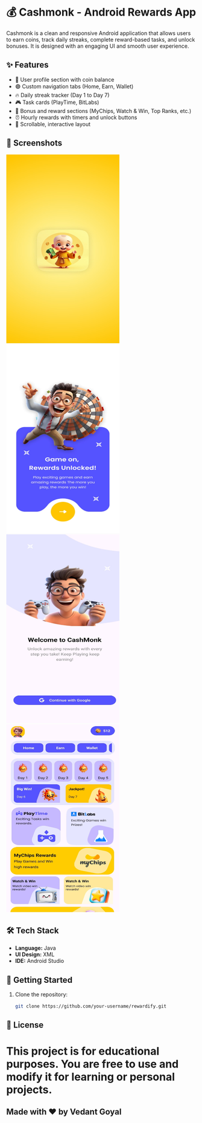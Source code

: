 # 💰 Cashmonk - Android Rewards App

Cashmonk is a clean and responsive Android application that allows users to earn coins, track daily streaks, complete reward-based tasks, and unlock bonuses. It is designed with an engaging UI and smooth user experience.

## ✨ Features

- 👤 User profile section with coin balance
- 🟣 Custom navigation tabs (Home, Earn, Wallet)
- 🔥 Daily streak tracker (Day 1 to Day 7)
- 🎮 Task cards (PlayTime, BitLabs)
- 🎁 Bonus and reward sections (MyChips, Watch & Win, Top Ranks, etc.)
- ⏰ Hourly rewards with timers and unlock buttons
- 🔄 Scrollable, interactive layout

## 📸 Screenshots

<img src="https://github.com/thevedantgoyal/CashMonk/blob/main/CashMonk1.jpeg?raw=true" width="300" height="500"/>

<img src="https://github.com/thevedantgoyal/CashMonk/blob/main/cashmonk2.jpeg?raw=true" width="300" height="500"/>

<img src="https://github.com/thevedantgoyal/CashMonk/blob/main/cashmonk3.jpeg?raw=true" width="300" height="500"/>

<img src="https://github.com/thevedantgoyal/CashMonk/blob/main/cashmonki4.jpeg?raw=true" width="300" height="500"/>


## 🛠 Tech Stack

- **Language:** Java
- **UI Design:** XML 
- **IDE:** Android Studio


## 🚀 Getting Started

1. Clone the repository:
   ```bash
   git clone https://github.com/your-username/rewardify.git

## 📝 License
# This project is for educational purposes. You are free to use and modify it for learning or personal projects.

## Made with ❤️ by Vedant Goyal


